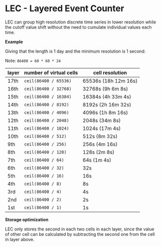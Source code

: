 # LEC - Layered Event Counter

LEC can group high resolution discrete time series in lower resolution while the cutoff value shift without the need to cumulate individual values each time.

**Example**

Giving that the length is 1 day and the minimum resolution is 1 second:

Note: `86400 = 60 * 60 * 24`

| layer | number of virtual cells | cell resolution      |
| ----- | ----------------------- | -------------------- |
| 17th  | `ceil(86400 / 65536)`   | 65536s (18h 12m 16s) |
| 16th  | `ceil(86400 / 32768)`   | 32768s (9h 6m 8s)    |
| 15th  | `ceil(86400 / 16384)`   | 16384s (4h 33m 4s)   |
| 14th  | `ceil(86400 / 8192)`    | 8192s (2h 16m 32s)   |
| 13th  | `ceil(86400 / 4096)`    | 4096s (1h 8m 16s)    |
| 12th  | `ceil(86400 / 2048)`    | 2048s (34m 8s)       |
| 11th  | `ceil(86400 / 1024)`    | 1024s (17m 4s)       |
| 10th  | `ceil(86400 / 512)`     | 512s (8m 32s)        |
| 9th   | `ceil(86400 / 256)`     | 256s (4m 16s)        |
| 8th   | `ceil(86400 / 128)`     | 128s (2m 8s)         |
| 7th   | `ceil(86400 / 64)`      | 64s (1m 4s)          |
| 6th   | `ceil(86400 / 32)`      | 32s                  |
| 5th   | `ceil(86400 / 16)`      | 16s                  |
| 4th   | `ceil(86400 / 8)`       | 8s                   |
| 3rd   | `ceil(86400 / 4)`       | 4s                   |
| 2nd   | `ceil(86400 / 2)`       | 2s                   |
| 1st   | `ceil(86400 / 1)`       | 1s                   |

**Storage optimization**

LEC only stores the second in each two cells in each layer, since the value of other cell can be calculated by subtracting the second one from the cell in layer above.
